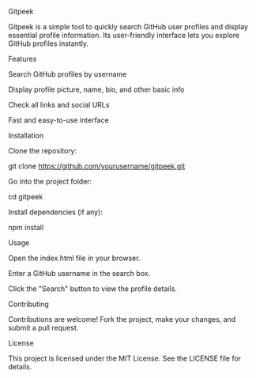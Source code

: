 Gitpeek

Gitpeek is a simple tool to quickly search GitHub user profiles and display essential profile information. Its user-friendly interface lets you explore GitHub profiles instantly.

Features

Search GitHub profiles by username

Display profile picture, name, bio, and other basic info

Check all links and social URLs

Fast and easy-to-use interface

Installation

Clone the repository:

git clone https://github.com/yourusername/gitpeek.git


Go into the project folder:

cd gitpeek


Install dependencies (if any):

npm install

Usage

Open the index.html file in your browser.

Enter a GitHub username in the search box.

Click the "Search" button to view the profile details.

Contributing

Contributions are welcome! Fork the project, make your changes, and submit a pull request.

License

This project is licensed under the MIT License. See the LICENSE
 file for details.
